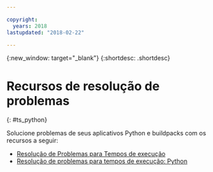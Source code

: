 ```yaml
---

copyright:
  years: 2018
lastupdated: "2018-02-22"

---
```


{:new_window: target="_blank"}
{:shortdesc: .shortdesc}

# Recursos de resolução de problemas
{: #ts_python}

Solucione problemas de seus aplicativos Python e buildpacks com os recursos a seguir:

* [Resolução de Problemas para Tempos de execução](docs/runtimes-common/ts_runtimes.html#runtimes)
* [Resolução de problemas para tempos de execução: Python](docs/runtimes-common/ts_runtimes.html#ts_python)
